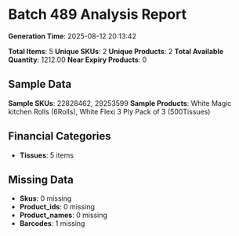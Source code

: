 # Batch 489 Analysis Report

**Generation Time**: 2025-08-12 20:13:42

**Total Items**: 5
**Unique SKUs**: 2
**Unique Products**: 2
**Total Available Quantity**: 1212.00
**Near Expiry Products**: 0

## Sample Data
**Sample SKUs**: 22828462, 29253599
**Sample Products**: White Magic kitchen Rolls (6Rolls), White Flexi 3 Ply Pack of 3 (500Tissues)

## Financial Categories
- **Tissues**: 5 items

## Missing Data
- **Skus**: 0 missing
- **Product_ids**: 0 missing
- **Product_names**: 0 missing
- **Barcodes**: 1 missing
